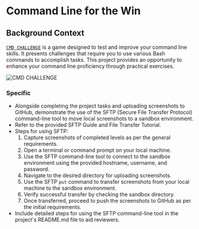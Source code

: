 # Command Line for the Win

## Background Context

[`CMD CHALLENGE`](https://cmdchallenge.com) is a game designed to test and improve your command line skills. It presents challenges that require you to use various Bash commands to accomplish tasks. This project provides an opportunity to enhance your command line proficiency through practical exercises.

![CMD CHALLENGE](https://www.google.com/url?sa=i&url=https%3A%2F%2Fmedium.com%2F%40geraldjuwah%2Fcmd-challenge-2b13f762a068&psig=AOvVaw2M5GxQM08DIGA5gGkbRzaN&ust=1713526116546000&source=images&cd=vfe&opi=89978449&ved=0CBIQjRxqFwoTCKCNxbHUy4UDFQAAAAAdAAAAABAJ)

### Specific

- Alongside completing the project tasks and uploading screenshots to GitHub, demonstrate the use of the SFTP (Secure File Transfer Protocol) command-line tool to move local screenshots to a sandbox environment.
- Refer to the provided SFTP Guide and File Transfer Tutorial.
- Steps for using SFTP:
  1. Capture screenshots of completed levels as per the general requirements.
  2. Open a terminal or command prompt on your local machine.
  3. Use the SFTP command-line tool to connect to the sandbox environment using the provided hostname, username, and password.
  4. Navigate to the desired directory for uploading screenshots.
  5. Use the SFTP `put` command to transfer screenshots from your local machine to the sandbox environment.
  6. Verify successful transfer by checking the sandbox directory.
  7. Once transferred, proceed to push the screenshots to GitHub as per the initial requirements.
- Include detailed steps for using the SFTP command-line tool in the project's README.md file to aid reviewers.

